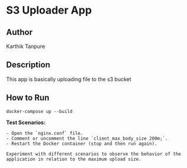 # S3 Uploader App

## Author

Karthik Tanpure

## Description

This app is basically uploading file to the s3 bucket 

## How to Run

```docker-compose up --build```

**Test Scenarios:**

    - Open the `nginx.conf` file.
    - Comment or uncomment the line `client_max_body_size 200m;`.
    - Restart the Docker container (stop and then run again).

    Experiment with different scenarios to observe the behavior of the application in relation to the maximum upload size.
